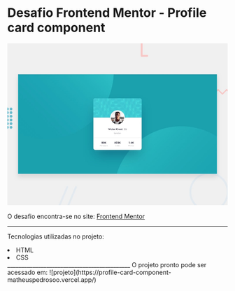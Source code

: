 # Desafio Frontend Mentor - Profile card component

![Design preview for the Profile card component coding challenge](https://github.com/matheuspedrosoo/profile-card-component/blob/main/images/desktop-preview.jpg?raw=true)

O desafio encontra-se no site: 
[Frontend Mentor](https://www.frontendmentor.io) 
____________________________________________
Tecnologias utilizadas no projeto:
<li>
HTML
</li>
<li>
CSS
</li>
____________________________________________
O projeto pronto pode ser acessado em:
![projeto](https://profile-card-component-matheuspedrosoo.vercel.app/)
